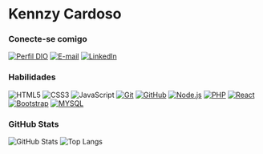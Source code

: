 # Kennzy Cardoso

### Conecte-se comigo

[![Perfil DIO](https://img.shields.io/badge/-Meu%20Perfil%20na%20DIO-30A3DC?style=for-the-badge)](https://www.dio.me/users/kennzy418)
[![E-mail](https://img.shields.io/badge/-Email-000?style=for-the-badge&logo=microsoft-outlook&logoColor=E94D5F)](mailto:kennzy418@gmail.com)
[![LinkedIn](https://img.shields.io/badge/-LinkedIn-000?style=for-the-badge&logo=linkedin&logoColor=30A3DC)](https://www.linkedin.com/in/kennzy-cardoso/)

### Habilidades

![HTML5](https://img.shields.io/badge/HTML-000?style=for-the-badge&logo=html5&logoColor=30A3DC)
![CSS3](https://img.shields.io/badge/CSS3-000?style=for-the-badge&logo=css3&logoColor=E94D5F)
![JavaScript](https://img.shields.io/badge/JavaScript-000?style=for-the-badge&logo=javascript&logoColor=30A3DC)
[![Git](https://img.shields.io/badge/Git-000?style=for-the-badge&logo=git&logoColor=E94D5F)](https://git-scm.com/doc)
[![GitHub](https://img.shields.io/badge/GitHub-000?style=for-the-badge&logo=github&logoColor=30A3DC)](https://docs.github.com/)
[![Node.js](https://img.shields.io/badge/Node.js-000?style=for-the-badge&logo=node.js&logoColor=white)](https://nodejs.org/en)
[![PHP](https://img.shields.io/badge/PHP-000?style=for-the-badge&logo=php&logoColor=white)](https://www.php.net/)
[![React](https://img.shields.io/badge/React-000?style=for-the-badge&logo=react&logoColor=61DAFB)](https://react.dev/)
[![Bootstrap](https://img.shields.io/badge/Bootstrap-000?style=for-the-badge&logo=bootstrap&logoColor=white)](https://getbootstrap.com/)
[![MYSQL](https://img.shields.io/badge/MySQL-000?style=for-the-badge&logo=mysql&logoColor=white)](https://www.mysql.com/)

### GitHub Stats

![GitHub Stats](https://github-readme-stats.vercel.app/api?username=KennzyCardoso&theme=transparent&bg_color=000&border_color=30A3DC&show_icons=true&icon_color=30A3DC&title_color=E94D5F&text_color=FFF)
![Top Langs](https://github-readme-stats-git-masterrstaa-rickstaa.vercel.app/api/top-langs/?username=KennzyCardoso&layout=compact&bg_color=000&border_color=30A3DC&title_color=E94D5F&text_color=FFF)
